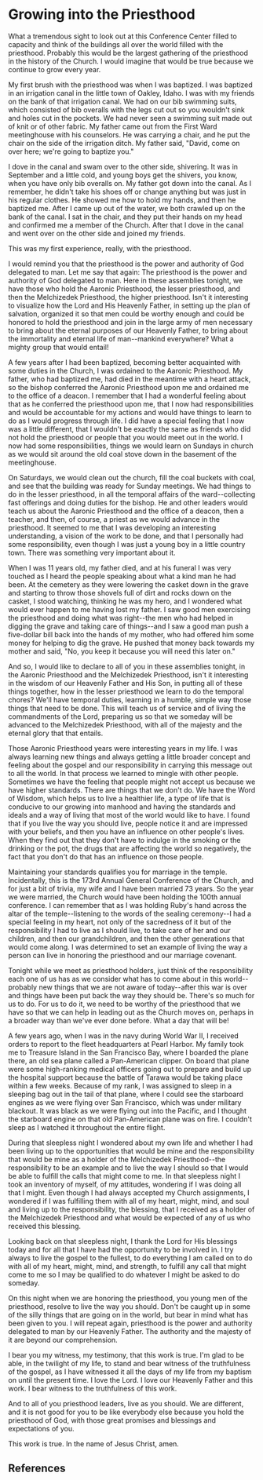 # Growing into the Priesthood

What a tremendous sight to look out at this Conference Center filled to
capacity and think of the buildings all over the world filled with the
priesthood. Probably this would be the largest gathering of the priesthood in
the history of the Church. I would imagine that would be true because we
continue to grow every year.

My first brush with the priesthood was when I was baptized. I was baptized in
an irrigation canal in the little town of Oakley, Idaho. I was with my friends
on the bank of that irrigation canal. We had on our bib swimming suits, which
consisted of bib overalls with the legs cut out so you wouldn't sink and holes
cut in the pockets. We had never seen a swimming suit made out of knit or of
other fabric. My father came out from the First Ward meetinghouse with his
counselors. He was carrying a chair, and he put the chair on the side of the
irrigation ditch. My father said, "David, come on over here; we're going to
baptize you."

I dove in the canal and swam over to the other side, shivering. It was in
September and a little cold, and young boys get the shivers, you know, when
you have only bib overalls on. My father got down into the canal. As I
remember, he didn't take his shoes off or change anything but was just in his
regular clothes. He showed me how to hold my hands, and then he baptized me.
After I came up out of the water, we both crawled up on the bank of the canal.
I sat in the chair, and they put their hands on my head and confirmed me a
member of the Church. After that I dove in the canal and went over on the
other side and joined my friends.

This was my first experience, really, with the priesthood.

I would remind you that the priesthood is the power and authority of God
delegated to man. Let me say that again: The priesthood is the power and
authority of God delegated to man. Here in these assemblies tonight, we have
those who hold the Aaronic Priesthood, the lesser priesthood, and then the
Melchizedek Priesthood, the higher priesthood. Isn't it interesting to
visualize how the Lord and His Heavenly Father, in setting up the plan of
salvation, organized it so that men could be worthy enough and could be
honored to hold the priesthood and join in the large army of men necessary to
bring about the eternal purposes of our Heavenly Father, to bring about the
immortality and eternal life of man--mankind everywhere? What a mighty group
that would entail!

A few years after I had been baptized, becoming better acquainted with some
duties in the Church, I was ordained to the Aaronic Priesthood. My father, who
had baptized me, had died in the meantime with a heart attack, so the bishop
conferred the Aaronic Priesthood upon me and ordained me to the office of a
deacon. I remember that I had a wonderful feeling about that as he conferred
the priesthood upon me, that I now had responsibilities and would be
accountable for my actions and would have things to learn to do as I would
progress through life. I did have a special feeling that I now was a little
different, that I wouldn't be exactly the same as friends who did not hold the
priesthood or people that you would meet out in the world. I now had some
responsibilities, things we would learn on Sundays in church as we would sit
around the old coal stove down in the basement of the meetinghouse.

On Saturdays, we would clean out the church, fill the coal buckets with coal,
and see that the building was ready for Sunday meetings. We had things to do
in the lesser priesthood, in all the temporal affairs of the ward--collecting
fast offerings and doing duties for the bishop. He and other leaders would
teach us about the Aaronic Priesthood and the office of a deacon, then a
teacher, and then, of course, a priest as we would advance in the priesthood.
It seemed to me that I was developing an interesting understanding, a vision
of the work to be done, and that I personally had some responsibility, even
though I was just a young boy in a little country town. There was something
very important about it.

When I was 11 years old, my father died, and at his funeral I was very touched
as I heard the people speaking about what a kind man he had been. At the
cemetery as they were lowering the casket down in the grave and starting to
throw those shovels full of dirt and rocks down on the casket, I stood
watching, thinking he was my hero, and I wondered what would ever happen to me
having lost my father. I saw good men exercising the priesthood and doing what
was right--the men who had helped in digging the grave and taking care of
things--and I saw a good man push a five-dollar bill back into the hands of my
mother, who had offered him some money for helping to dig the grave. He pushed
that money back towards my mother and said, "No, you keep it because you will
need this later on."

And so, I would like to declare to all of you in these assemblies tonight, in
the Aaronic Priesthood and the Melchizedek Priesthood, isn't it interesting in
the wisdom of our Heavenly Father and His Son, in putting all of these things
together, how in the lesser priesthood we learn to do the temporal chores?
We'll have temporal duties, learning in a humble, simple way those things that
need to be done. This will teach us of service and of living the commandments
of the Lord, preparing us so that we someday will be advanced to the
Melchizedek Priesthood, with all of the majesty and the eternal glory that
that entails.

Those Aaronic Priesthood years were interesting years in my life. I was always
learning new things and always getting a little broader concept and feeling
about the gospel and our responsibility in carrying this message out to all
the world. In that process we learned to mingle with other people. Sometimes
we have the feeling that people might not accept us because we have higher
standards. There are things that we don't do. We have the Word of Wisdom,
which helps us to live a healthier life, a type of life that is conducive to
our growing into manhood and having the standards and ideals and a way of
living that most of the world would like to have. I found that if you live the
way you should live, people notice it and are impressed with your beliefs, and
then you have an influence on other people's lives. When they find out that
they don't have to indulge in the smoking or the drinking or the pot, the
drugs that are affecting the world so negatively, the fact that you don't do
that has an influence on those people.

Maintaining your standards qualifies you for marriage in the temple.
Incidentally, this is the 173rd Annual General Conference of the Church, and
for just a bit of trivia, my wife and I have been married 73 years. So the
year we were married, the Church would have been holding the 100th annual
conference. I can remember that as I was holding Ruby's hand across the altar
of the temple--listening to the words of the sealing ceremony--I had a special
feeling in my heart, not only of the sacredness of it but of the
responsibility I had to live as I should live, to take care of her and our
children, and then our grandchildren, and then the other generations that
would come along. I was determined to set an example of living the way a
person can live in honoring the priesthood and our marriage covenant.

Tonight while we meet as priesthood holders, just think of the responsibility
each one of us has as we consider what has to come about in this world--
probably new things that we are not aware of today--after this war is over and
things have been put back the way they should be. There's so much for us to
do. For us to do it, we need to be worthy of the priesthood that we have so
that we can help in leading out as the Church moves on, perhaps in a broader
way than we've ever done before. What a day that will be!

A few years ago, when I was in the navy during World War II, I received orders
to report to the fleet headquarters at Pearl Harbor. My family took me to
Treasure Island in the San Francisco Bay, where I boarded the plane there, an
old sea plane called a Pan-American clipper. On board that plane were some
high-ranking medical officers going out to prepare and build up the hospital
support because the battle of Tarawa would be taking place within a few weeks.
Because of my rank, I was assigned to sleep in a sleeping bag out in the tail
of that plane, where I could see the starboard engines as we were flying over
San Francisco, which was under military blackout. It was black as we were
flying out into the Pacific, and I thought the starboard engine on that old
Pan-American plane was on fire. I couldn't sleep as I watched it throughout
the entire flight.

During that sleepless night I wondered about my own life and whether I had
been living up to the opportunities that would be mine and the responsibility
that would be mine as a holder of the Melchizedek Priesthood--the
responsibility to be an example and to live the way I should so that I would
be able to fulfill the calls that might come to me. In that sleepless night I
took an inventory of myself, of my attitudes, wondering if I was doing all
that I might. Even though I had always accepted my Church assignments, I
wondered if I was fulfilling them with all of my heart, might, mind, and soul
and living up to the responsibility, the blessing, that I received as a holder
of the Melchizedek Priesthood and what would be expected of any of us who
received this blessing.

Looking back on that sleepless night, I thank the Lord for His blessings today
and for all that I have had the opportunity to be involved in. I try always to
live the gospel to the fullest, to do everything I am called on to do with all
of my heart, might, mind, and strength, to fulfill any call that might come to
me so I may be qualified to do whatever I might be asked to do someday.

On this night when we are honoring the priesthood, you young men of the
priesthood, resolve to live the way you should. Don't be caught up in some of
the silly things that are going on in the world, but bear in mind what has
been given to you. I will repeat again, priesthood is the power and authority
delegated to man by our Heavenly Father. The authority and the majesty of it
are beyond our comprehension.

I bear you my witness, my testimony, that this work is true. I'm glad to be
able, in the twilight of my life, to stand and bear witness of the
truthfulness of the gospel, as I have witnessed it all the days of my life
from my baptism on until the present time. I love the Lord. I love our
Heavenly Father and this work. I bear witness to the truthfulness of this
work.

And to all of you priesthood leaders, live as you should. We are different,
and it is not good for you to be like everybody else because you hold the
priesthood of God, with those great promises and blessings and expectations of
you.

This work is true. In the name of Jesus Christ, amen.

## References

